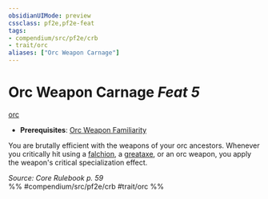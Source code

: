 ```yaml
---
obsidianUIMode: preview
cssclass: pf2e,pf2e-feat
tags:
- compendium/src/pf2e/crb
- trait/orc
aliases: ["Orc Weapon Carnage"]
---
```

# Orc Weapon Carnage  *Feat 5*  
[orc](/rules/traits/orc.md)  

- **Prerequisites**: [Orc Weapon Familiarity](/compendium/feats/orc-weapon-familiarity.md)

You are brutally efficient with the weapons of your orc ancestors. Whenever you critically hit using a [falchion](/compendium/equipment/items/falchion.md), a [greataxe](/compendium/equipment/items/greataxe.md), or an orc weapon, you apply the weapon's critical specialization effect.

*Source: Core Rulebook p. 59*  
%% #compendium/src/pf2e/crb #trait/orc %%